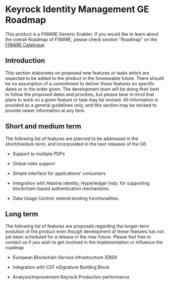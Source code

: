 # Keyrock Identity Management GE Roadmap

This product is a FIWARE Generic Enabler. If you would like to learn about the
overall Roadmap of FIWARE, please check section "Roadmap" on the
[FIWARE Catalogue](https://github.com/Fiware/catalogue).

## Introduction

This section elaborates on proposed new features or tasks which are expected to
be added to the product in the foreseeable future. There should be no assumption
of a commitment to deliver these features on specific dates or in the order
given. The development team will be doing their best to follow the proposed
dates and priorities, but please bear in mind that plans to work on a given
feature or task may be revised. All information is provided as a general
guidelines only, and this section may be revised to provide newer information at
any time.

## Short and medium term

The following list of features are planned to be addressed in the short/medium term,
and incorporated in the next releases of the GE:

-   Support to multiple PDPs

-   Global roles support

-   Simple interface for applications’ consumers

-   Integration with Alastria identity, Hyperledger Indy: for supporting
    blockchain-based authentication mechanisms.

-   Data Usage Control: extend existing functionalities.

## Long term

The following list of features are proposals regarding the longer-term evolution
of the product even though development of these features has not yet been
scheduled for a release in the near future. Please feel free to contact us if
you wish to get involved in the implementation or influence the roadmap

-   European Blockchain Service Infrastructure (EBSI)

-   Integration with CEF eSignature Building Block

-   Analysis/Improvement Keyrock Production performance
